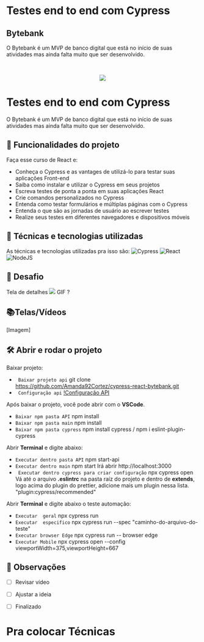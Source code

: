 # Testes end to end com Cypress

## Bytebank

O Bytebank é um MVP de banco digital que está no início de suas atividades mas ainda falta muito que ser desenvolvido. 


</br>
<p align="center"> <img src="http://img.shields.io/static/v1?label=STATUS_GERAL&message=ANDAMENTO&color=BLUE&style=for-the-badge" #vitrinedev/> </p>

# Testes end to end com Cypress
O Bytebank é um MVP de banco digital que está no início de suas atividades mas ainda falta muito que ser desenvolvido.

## 🔨 Funcionalidades do projeto
Faça esse curso de React e:
* Conheça o Cypress e as vantages de utilizá-lo para testar suas aplicações Front-end
* Saiba como instalar e utilizar o Cypress em seus projetos
* Escreva testes de ponta a ponta em suas aplicações React
* Crie comandos personalizados no Cypress
* Entenda como testar formulários e múltiplas páginas com o Cypress
* Entenda o que são as jornadas de usuário ao escrever testes
* Realize seus testes em diferentes navegadores e dispositivos móveis

## :bookmark_tabs: Técnicas e tecnologias utilizadas
As técnicas e tecnologias utilizadas pra isso são:
![Cypress](https://img.shields.io/badge/Cypress-17202C?style=for-the-badge&logo=cypress&logoColor=white)
![React](https://img.shields.io/badge/React-414141?style=for-the-badge&logo=react&logoColor=61DAFB)
![NodeJS](https://img.shields.io/badge/Node.js-43853D?style=for-the-badge&logo=node.js&logoColor=white)

## 🎯 Desafio
Tela de detalhes
![](img/amostra.gif) GIF ?

## 📚Telas/Vídeos
[Imagem]

## 🛠️ Abrir e rodar o projeto
Baixar projeto:
- ` Baixar projeto api` git clone https://github.com/Amanda92Cortez/cypress-react-bytebank.git
- ` Configuração api` [!Configuração API](api-bytebank/README.md)

Após baixar o projeto, você pode abrir com o **VSCode**. 
- ` Baixar npm pasta API ` npm install
- ` Baixar npm pasta main ` npm install
- ` Baixar npm pasta cypress ` npm install cypress / npm i eslint-plugin-cypress

Abrir **Terminal** e digite abaixo:
- ` Executar dentro pasta API ` npm start-api
- ` Executar dentro main ` npm start
    Irá abrir http://localhost:3000
- ` Executar dentro cypress para criar configuração` npx cypress open
    Vá até o arquivo **.eslintrc** na pasta raíz do projeto e dentro de **extends**, logo acima do plugin do prettier, adicione mais um plugin nessa lista.
    "plugin:cypress/recommended"

Abrir **Terminal** e digite abaixo o teste automação:
- ` Executar  geral ` npx cypress run
- ` Executar  especifico ` npx cypress run --spec "caminho-do-arquivo-do-teste"
- ` Executar browser Edge ` npx cypress run -- browser edge
- ` Executar Mobile ` npx cypress open --config viewportWidth=375,viewportHeight=667


## 🔎 Observações
- [ ] Revisar vídeo
- [ ] Ajustar a ideia
- [ ] Finalizado




# Pra colocar Técnicas
